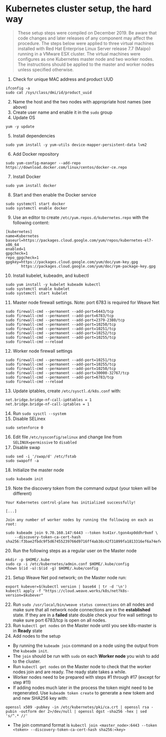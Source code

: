 # Kubernetes cluster setup, the hard way

> These setup steps were compiled on December 2019. Be aware that code changes and later releases of any component may affect the procedure.
> The steps below were applied to three virtual machines installed with Red Hat Enterprise Linux Server release 7.7 (Maipo) running in a VMware ESX cluster. The virtual machines were configures as one Kubernetes master node and two worker nodes. The instructions should be applied to the master and worker nodes unless specified otherwise.

1. Check for unique MAC address and product UUD
```
ifconfig -a
sudo cat /sys/class/dmi/id/product_uuid
```
2. Name the host and the two nodes with appropriate host names (see above)
3. Create user name and enable it in the ```sudo``` group
4. Update OS
```
yum -y update
```
5. Install dependencies
```
sudo yum install -y yum-utils device-mapper-persistent-data lvm2
```
6. Add Docker repository
```
sudo yum-config-manager --add-repo https://download.docker.com/linux/centos/docker-ce.repo
```
7. Install Docker
```
sudo yum install docker
```
8. Start and then enable the Docker service
```
sudo systemctl start docker
sudo systemctl enable docker
```
9. Use an editor to create ```/etc/yum.repos.d/kubernetes.repo``` with the following content:
```
[kubernetes]
name=Kubernetes
baseurl=https://packages.cloud.google.com/yum/repos/kubernetes-el7-x86_64
enabled=1
gpgcheck=1
repo_gpgcheck=1
gpgkey=https://packages.cloud.google.com/yum/doc/yum-key.gpg
       https://packages.cloud.google.com/yum/doc/rpm-package-key.gpg
```
10. Install kubelet, kubeadm, and kubectl
```
sudo yum install -y kubelet kubeadm kubectl
sudo systemctl enable kubelet
sudo systemctl start kubelet
```
11. Master node firewall settings. Note: port 6783 is required for Weave Net
```
sudo firewall-cmd --permanent --add-port=6443/tcp
sudo firewall-cmd --permanent --add-port=6783/tcp
sudo firewall-cmd --permanent --add-port=2379-2380/tcp
sudo firewall-cmd --permanent --add-port=10250/tcp
sudo firewall-cmd --permanent --add-port=10251/tcp
sudo firewall-cmd --permanent --add-port=10252/tcp
sudo firewall-cmd --permanent --add-port=10255/tcp
sudo firewall-cmd –-reload
```
12. Worker node firewall settings
```
sudo firewall-cmd --permanent --add-port=10251/tcp
sudo firewall-cmd --permanent --add-port=10255/tcp
sudo firewall-cmd --permanent --add-port=10250/tcp
sudo firewall-cmd --permanent --add-port=30000-32767/tcp
sudo firewall-cmd --permanent --add-port=6783/tcp
sudo firewall-cmd --reload
```
13. Update iptables, create ```/etc/sysctl.d/k8s.conf``` with:
```
net.bridge.bridge-nf-call-ip6tables = 1
net.bridge.bridge-nf-call-iptables = 1
```
14. Run ```sudo sysctl --system```
15. Disable SELinex
```
sudo setenforce 0
```
16. Edit file ```/etc/sysconfig/selinux``` and change line from ```SELINUX=permissive``` to ```disabled```
17. Disable swap
```
sudo sed -i '/swap/d' /etc/fstab
sudo swapoff -a
```
18. Initialize the master node
```
sudo kubeadm init
```
19. Note the discovery token from the command output (your token will be different)
```
Your Kubernetes control-plane has initialized successfully!

[...]

Join any number of worker nodes by running the following on each as root:

sudo kubeadm join 9.70.160.147:6443 --token hs41xr.tgon4xp0ddhr9xmf \
    --discovery-token-ca-cert-hash sha256:f3bae2fbdc9f5d67455239766d9716ff4ab38c42f31899fa1813316ef6a74efe 
```
20. Run the following steps as a regular user on the Master node
```
mkdir -p $HOME/.kube
sudo cp -i /etc/kubernetes/admin.conf $HOME/.kube/config
chown $(id -u):$(id -g) $HOME/.kube/config
```
21. Setup Weave Net pod network; on the Master node run:
```
export kubever=$(kubectl version | base64 | tr -d '\n')
kubectl apply -f "https://cloud.weave.works/k8s/net?k8s-version=$kubever"
```
22. Run ```sudo /usr/local/bin/weave status connections``` on all nodes and make sure that all network node connections are in the **established** state. If they are in a **failed** state double check your fire wall settings to make sure port 6783/tcp is open on all nodes.
23. Run ```kubectl get nodes``` on the Master node until you see k8s-master is in **Ready** state
24. Add nodes to the setup
  - By running the ```kubeadm join``` command on a node using the output from the ```kubeadm init```.
  - The ```join``` should be run with ```sudo``` on each __Worker node__ you wish to add to the cluster.
  - Run ```kubectl get nodes``` on the Master node to check that the worker nodes join and are ready. The ready state takes a while.
  - Worker nodes need to be prepared with steps #1 through #17 (except for step #11)
  - If adding nodes much later in the process the token might need to be regenerated. Use  ```kubeadm token create``` to generate a new tokem and and new SHA256 key with:
  ```
  openssl x509 -pubkey -in /etc/kubernetes/pki/ca.crt | openssl rsa -pubin -outform der 2>/dev/null | openssl dgst -sha256 -hex | sed 's/^.* //'
  ```
   - The join command format is ```kubectl join <master_node>:6443 --token <token> --discovery-token-ca-cert-hash sha256:<key>```
